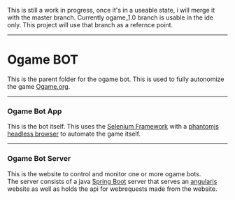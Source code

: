 This is still a work in progress, once it's in a useable state, i will merge it with the master branch.  Currently ogame_1.0 branch is usable in the ide only.  This project will use that branch as a refernce point.
- - - -
# Ogame BOT #
This is the parent folder for the ogame bot.  This is used to fully autonomize the game [Ogame.org](https://en.ogame.gameforge.com/).

- - - -
### Ogame Bot App ###
This is the bot itself.  This uses the [Selenium Framework](http://www.seleniumhq.org/projects/webdriver/) with a [phantomjs headless browser](http://phantomjs.org/) to automate the game itself.

- - - -
### Ogame Bot Server ###
This is the website to control and monitor one or more ogame bots.<br/>
The server consists of a java [Spring Boot](https://spring.io/docs) server that serves an [angularjs](https://angularjs.org/) website as well as holds the api for webrequests made from the website.
